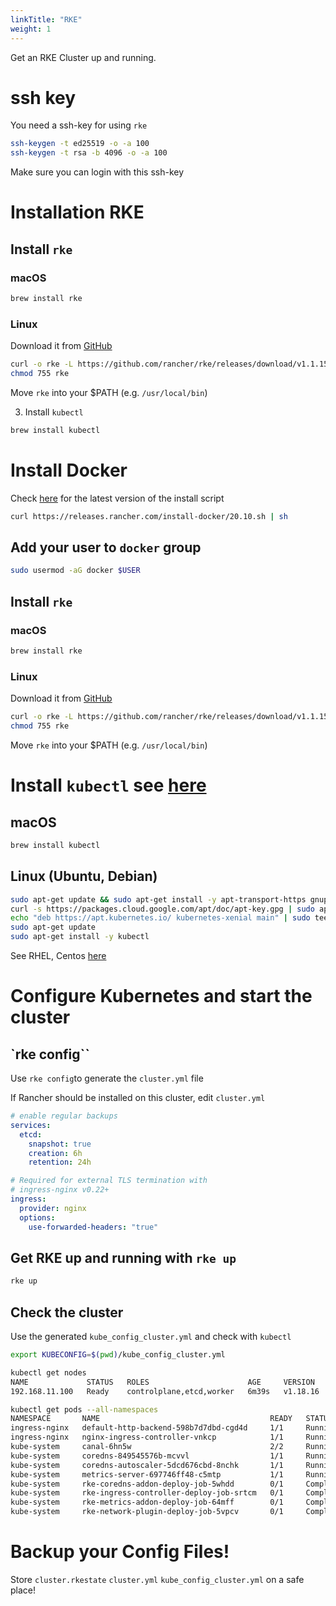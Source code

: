 ```yaml
---
linkTitle: "RKE"
weight: 1
---
```


Get an RKE Cluster up and running.

# ssh key

You need a ssh-key for using `rke`

```sh
ssh-keygen -t ed25519 -o -a 100
ssh-keygen -t rsa -b 4096 -o -a 100
```

Make sure you can login with this ssh-key

# Installation RKE

## Install `rke`

### macOS

```sh
brew install rke
```

### Linux

Download it from [GitHub](https://github.com/rancher/rke)

```sh
curl -o rke -L https://github.com/rancher/rke/releases/download/v1.1.15/rke_linux-amd64
chmod 755 rke
```

Move `rke` into your $PATH (e.g. `/usr/local/bin`)

3. Install `kubectl`

```sh
brew install kubectl
```

# Install Docker

Check [here](https://github.com/rancher/install-docker) for the latest version of the install script

```sh
curl https://releases.rancher.com/install-docker/20.10.sh | sh
```

## Add your user to `docker` group

```sh
sudo usermod -aG docker $USER
```

## Install `rke`

### macOS

```sh
brew install rke
```

### Linux

Download it from [GitHub](https://github.com/rancher/rke)

```sh
curl -o rke -L https://github.com/rancher/rke/releases/download/v1.1.15/rke_linux-amd64
chmod 755 rke
```

Move `rke` into your $PATH (e.g. `/usr/local/bin`)

# Install `kubectl` see [here](../kubectl)

## macOS

```sh
brew install kubectl
```

## Linux (Ubuntu, Debian)

```sh
sudo apt-get update && sudo apt-get install -y apt-transport-https gnupg2 curl
curl -s https://packages.cloud.google.com/apt/doc/apt-key.gpg | sudo apt-key add -
echo "deb https://apt.kubernetes.io/ kubernetes-xenial main" | sudo tee -a /etc/apt/sources.list.d/kubernetes.list
sudo apt-get update
sudo apt-get install -y kubectl
```

See RHEL, Centos [here](https://kubernetes.io/docs/tasks/tools/install-kubectl-linux/#install-using-native-package-management)

# Configure Kubernetes and start the cluster

## `rke config``

Use `rke config`to generate the `cluster.yml` file

If Rancher should be installed on this cluster, edit `cluster.yml`

```yml
# enable regular backups
services:
  etcd:
    snapshot: true
    creation: 6h
    retention: 24h

# Required for external TLS termination with
# ingress-nginx v0.22+
ingress:
  provider: nginx
  options:
    use-forwarded-headers: "true"
```

## Get RKE up and running with `rke up`

```sh
rke up
```

## Check the cluster

Use the generated `kube_config_cluster.yml` and check with `kubectl`

```sh
export KUBECONFIG=$(pwd)/kube_config_cluster.yml
```

```sh
kubectl get nodes
NAME             STATUS   ROLES                      AGE     VERSION
192.168.11.100   Ready    controlplane,etcd,worker   6m39s   v1.18.16
```

```sh
kubectl get pods --all-namespaces
NAMESPACE       NAME                                      READY   STATUS      RESTARTS   AGE
ingress-nginx   default-http-backend-598b7d7dbd-cgd4d     1/1     Running     0          6m51s
ingress-nginx   nginx-ingress-controller-vnkcp            1/1     Running     0          6m51s
kube-system     canal-6hn5w                               2/2     Running     0          7m8s
kube-system     coredns-849545576b-mcvvl                  1/1     Running     0          7m2s
kube-system     coredns-autoscaler-5dcd676cbd-8nchk       1/1     Running     0          7m1s
kube-system     metrics-server-697746ff48-c5mtp           1/1     Running     0          6m54s
kube-system     rke-coredns-addon-deploy-job-5whdd        0/1     Completed   0          7m3s
kube-system     rke-ingress-controller-deploy-job-srtcm   0/1     Completed   0          6m53s
kube-system     rke-metrics-addon-deploy-job-64mff        0/1     Completed   0          6m58s
kube-system     rke-network-plugin-deploy-job-5vpcv       0/1     Completed   0          7m13s
```

# Backup your Config Files!

Store `cluster.rkestate`  `cluster.yml`  `kube_config_cluster.yml` on a safe place!


